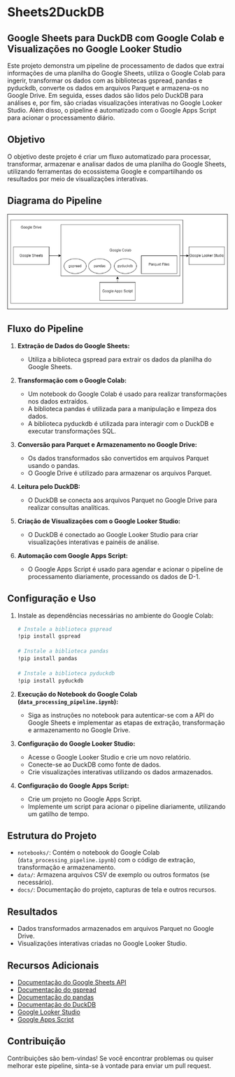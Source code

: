 # Sheets2DuckDB

## Google Sheets para DuckDB com Google Colab e Visualizações no Google Looker Studio

Este projeto demonstra um pipeline de processamento de dados que extrai informações de uma planilha do Google Sheets, utiliza o Google Colab para ingerir, transformar os dados com as bibliotecas gspread, pandas e pyduckdb, converte os dados em arquivos Parquet e armazena-os no Google Drive. Em seguida, esses dados são lidos pelo DuckDB para análises e, por fim, são criadas visualizações interativas no Google Looker Studio. Além disso, o pipeline é automatizado com o Google Apps Script para acionar o processamento diário.

## Objetivo

O objetivo deste projeto é criar um fluxo automatizado para processar, transformar, armazenar e analisar dados de uma planilha do Google Sheets, utilizando ferramentas do ecossistema Google e compartilhando os resultados por meio de visualizações interativas.

## Diagrama do Pipeline

![Diagrama do Pipeline](docs/img/Sheets2DuckDB.drawio.png)

## Fluxo do Pipeline

1. **Extração de Dados do Google Sheets:**
   - Utiliza a biblioteca gspread para extrair os dados da planilha do Google Sheets.

2. **Transformação com o Google Colab:**
   - Um notebook do Google Colab é usado para realizar transformações nos dados extraídos.
   - A biblioteca pandas é utilizada para a manipulação e limpeza dos dados.
   - A biblioteca pyduckdb é utilizada para interagir com o DuckDB e executar transformações SQL.

3. **Conversão para Parquet e Armazenamento no Google Drive:**
   - Os dados transformados são convertidos em arquivos Parquet usando o pandas.
   - O Google Drive é utilizado para armazenar os arquivos Parquet.

4. **Leitura pelo DuckDB:**
   - O DuckDB se conecta aos arquivos Parquet no Google Drive para realizar consultas analíticas.

5. **Criação de Visualizações com o Google Looker Studio:**
   - O DuckDB é conectado ao Google Looker Studio para criar visualizações interativas e painéis de análise.

6. **Automação com Google Apps Script:**
   - O Google Apps Script é usado para agendar e acionar o pipeline de processamento diariamente, processando os dados de D-1.

## Configuração e Uso

1. Instale as dependências necessárias no ambiente do Google Colab:
   ```bash
   # Instale a biblioteca gspread
   !pip install gspread
   
   # Instale a biblioteca pandas
   !pip install pandas
   
   # Instale a biblioteca pyduckdb
   !pip install pyduckdb

1. **Execução do Notebook do Google Colab (`data_processing_pipeline.ipynb`):**
   - Siga as instruções no notebook para autenticar-se com a API do Google Sheets e implementar as etapas de extração, transformação e armazenamento no Google Drive.

2. **Configuração do Google Looker Studio:**
   - Acesse o Google Looker Studio e crie um novo relatório.
   - Conecte-se ao DuckDB como fonte de dados.
   - Crie visualizações interativas utilizando os dados armazenados.

3. **Configuração do Google Apps Script:**
   - Crie um projeto no Google Apps Script.
   - Implemente um script para acionar o pipeline diariamente, utilizando um gatilho de tempo.

## Estrutura do Projeto

- `notebooks/`: Contém o notebook do Google Colab (`data_processing_pipeline.ipynb`) com o código de extração, transformação e armazenamento.
- `data/`: Armazena arquivos CSV de exemplo ou outros formatos (se necessário).
- `docs/`: Documentação do projeto, capturas de tela e outros recursos.

## Resultados

- Dados transformados armazenados em arquivos Parquet no Google Drive.
- Visualizações interativas criadas no Google Looker Studio.

## Recursos Adicionais

- [Documentação do Google Sheets API](https://developers.google.com/sheets/api)
- [Documentação do gspread](https://gspread.readthedocs.io/en/latest/)
- [Documentação do pandas](https://pandas.pydata.org/docs/)
- [Documentação do DuckDB](https://duckdb.org/docs)
- [Google Looker Studio](https://lookerstudio.google.com/)
- [Google Apps Script](https://developers.google.com/apps-script)

## Contribuição

Contribuições são bem-vindas! Se você encontrar problemas ou quiser melhorar este pipeline, sinta-se à vontade para enviar um pull request.
